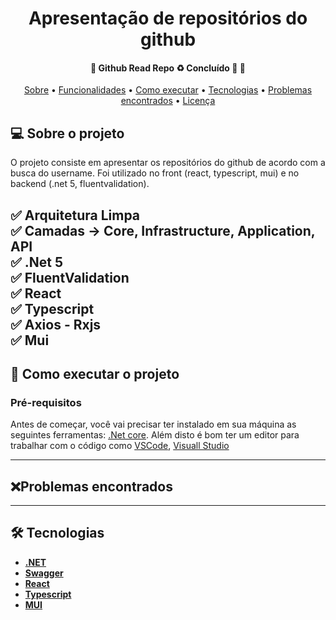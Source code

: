 <h1 align="center">
  Apresentação de repositórios do github
</h1>

<h4 align="center">
	🚧  Github Read Repo ♻️ Concluído 🚀 🚧
</h4>

<p align="center">
 <a href="#-sobre-o-projeto">Sobre</a> •
 <a href="#-funcionalidades">Funcionalidades</a> •
 <a href="#-como-executar-o-projeto">Como executar</a> •
 <a href="#-tecnologias">Tecnologias</a> •
 <a href="#-problemas-encontrados">Problemas encontrados</a> •
 <a href="#user-content--licença">Licença</a>
</p>

## 💻 Sobre o projeto

O projeto consiste em apresentar os repositórios do github de acordo com a busca do username. Foi utilizado no front (react, typescript, mui) e no backend (.net 5, fluentvalidation).

✅ Arquitetura Limpa <br/>
✅ Camadas -> Core, Infrastructure, Application, API <br/>
✅ .Net 5 <br/>
✅ FluentValidation <br/>
✅ React <br/>
✅ Typescript <br/>
✅ Axios - Rxjs <br/>
✅ Mui <br/>
---

## 🚀 Como executar o projeto

### Pré-requisitos

Antes de começar, você vai precisar ter instalado em sua máquina as seguintes ferramentas:
 [.Net core](https://dotnet.microsoft.com/en-us/download/dotnet/5.0).
Além disto é bom ter um editor para trabalhar com o código como [VSCode](https://code.visualstudio.com/), [Visuall Studio](https://visualstudio.microsoft.com/pt-br/downloads/)


---

## ❌Problemas encontrados

 
---

## 🛠 Tecnologias

- **[.NET](https://dotnet.microsoft.com/en-us/)**
- **[Swagger](https://dotnet.microsoft.comhttps://swagger.io/)**
- **[React](https://reactjs.org/)**
- **[Typescript](https://www.typescriptlang.org/)**
- **[MUI](https://mui.com/pt/)**






